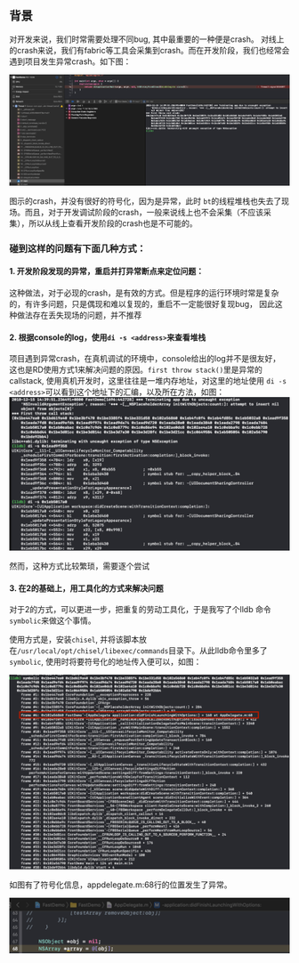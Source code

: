 ## 背景
对开发来说，我们时常需要处理不同bug, 其中最重要的一种便是crash。 对线上的crash来说，我们有fabric等工具会采集到crash。而在开发阶段，我们也经常会遇到项目发生异常crash。如下图：

![Lark20181215-144430](./screen-snapshots/Lark20181215-144430.png)

图示的crash，并没有很好的符号化，因为是异常，此时 `bt`的线程堆栈也失去了现场。而且，对于开发调试阶段的crash，一般来说线上也不会采集（不应该采集），所以从线上查看开发阶段的crash也是不可能的。

### 碰到这样的问题有下面几种方式：

#### 1. 开发阶段发现的异常，重启并打异常断点来定位问题：

这种做法，对于必现的crash，是有效的方式。但是程序的运行环境时常是复杂的，有许多问题，只是偶现和难以复现的，重启不一定能很好复现bug， 因此这种做法存在丢失现场的问题，并不推荐

#### 2. 根据console的log，使用`di -s <address>`来查看堆栈

项目遇到异常crash，在真机调试的环境中，console给出的log并不是很友好， 这也是RD使用方式1来解决问题的原因。`first throw stack()`里是异常的callstack, 使用真机开发时，这里往往是一堆内存地址，对这里的地址使用 `di -s <address>`可以看到这个地址下的汇编，以及所在方法，如图：![Lark20181215-144442](./screen-snapshots/Lark20181215-144442.png)

然而，这种方式比较繁琐，需要逐个尝试

#### 3. 在2的基础上，用工具化的方式来解决问题

对于2的方式，可以更进一步，把重复的劳动工具化，于是我写了个lldb 命令`symbolic`来做这个事情。

使用方式是，安装`chisel`, 并将该脚本放在`/usr/local/opt/chisel/libexec/commands`目录下。从此lldb命令里多了`symbolic`, 使用时将要符号化的地址传入便可以，如图：

![Lark20181215-144457](./screen-snapshots/Lark20181215-144457.png)

如图有了符号化信息，appdelegate.m:68行的位置发生了异常。

![Lark20181215-144502](./screen-snapshots/Lark20181215-144502.png)
